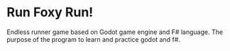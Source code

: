 # Run Foxy Run!
Endless runner game based on Godot game engine and F# language.
The purpose of the program to learn and practice godot and f#.
